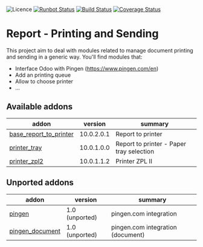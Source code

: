 ![Licence](https://img.shields.io/badge/licence-AGPL--3-blue.svg)
[![Runbot Status](https://runbot.odoo-community.org/runbot/badge/flat/144/10.0.svg)](https://runbot.odoo-community.org/runbot/repo/github-com-oca-report-print-send-144)
[![Build Status](https://travis-ci.org/OCA/report-print-send.svg?branch=10.0)](https://travis-ci.org/OCA/report-print-send)
[![Coverage Status](https://coveralls.io/repos/github/OCA/report-print-send/badge.svg?branch=10.0)](https://coveralls.io/github/OCA/report-print-send?branch=10.0)

Report - Printing and Sending
=============================

This project aim to deal with modules related to manage document printing and sending in a generic way. You'll find modules that:

 - Interface Odoo with Pingen (https://www.pingen.com/en)
 - Add an printing queue
 - Allow to choose printer
 - ...

[//]: # (addons)

Available addons
----------------
addon | version | summary
--- | --- | ---
[base_report_to_printer](base_report_to_printer/) | 10.0.2.0.1 | Report to printer
[printer_tray](printer_tray/) | 10.0.1.0.0 | Report to printer - Paper tray selection
[printer_zpl2](printer_zpl2/) | 10.0.1.1.2 | Printer ZPL II


Unported addons
---------------
addon | version | summary
--- | --- | ---
[pingen](pingen/) | 1.0 (unported) | pingen.com integration
[pingen_document](pingen_document/) | 1.0 (unported) | pingen.com integration (document)

[//]: # (end addons)
